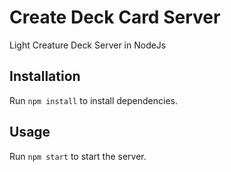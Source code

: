 # Create Deck Card Server

Light Creature Deck Server in NodeJs

## Installation

Run `npm install` to install dependencies.

## Usage

Run `npm start` to start the server.